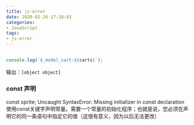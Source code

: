 ```yaml
---
title: js-error
date: 2020-02-26 17:18:43
categories:
- JavaScript
tags:
- js-error
---
```


## 
### 
``` js
console.log(`$_model_cart:${carts}`);
```
输出：`[object object]`


### const 声明
const sprite;
Uncaught SyntaxError: Missing initializer in const declaration
使用const关键字声明常量。需要一个常量的初始化程序；也就是说，您必须在声明它的同一条语句中指定它的值（这很有意义，因为以后无法更改）


